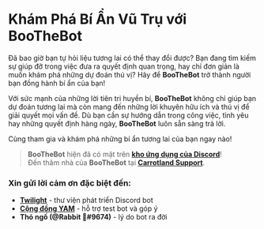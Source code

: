 # Khám Phá Bí Ẩn Vũ Trụ với BooTheBot

Đã bao giờ bạn tự hỏi liệu tương lai có thể thay đổi được? Bạn đang tìm kiếm sự giúp đỡ trong việc đưa ra quyết định quan trọng, hay chỉ đơn giản là muốn khám phá những dự đoán thú vị? Hãy để **BooTheBot** trở thành người bạn đồng hành bí ẩn của bạn!

Với sức mạnh của những lời tiên tri huyền bí, **BooTheBot** không chỉ giúp bạn dự đoán tương lai mà còn mang đến những lời khuyên hữu ích và thú vị để giải quyết mọi vấn đề. Dù bạn cần sự hướng dẫn trong công việc, tình yêu hay những quyết định hàng ngày, **BooTheBot** luôn sẵn sàng trả lời.

Cùng tham gia và khám phá những bí ẩn tương lai của bạn ngay nào!

> **BooTheBot** hiện đã có mặt trên **[kho ứng dụng của Discord](<https://discord.com/discovery/applications/1203033076607877121>)**!  
> Đến thăm nhà của **BooTheBot** tại **[Carrotland Support](https://discord.gg/NakWrpmRFj)**.

### Xin gửi lời cảm ơn đặc biệt đến:
- **[Twilight](https://discord.gg/twilight-rs)** - thư viện phát triển Discord bot
- **[Cộng đồng YAM](https://discord.gg/yamcommunity)** - hỗ trợ test bot và góp ý
- **Thỏ ngố (@Rabbit 🐇#9674)** - lý do bot ra đời
